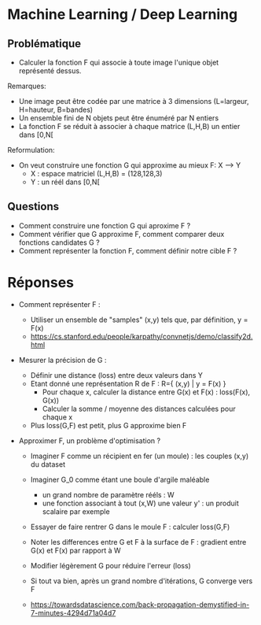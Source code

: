 # Machine Learning / Deep Learning

## Problématique

- Calculer la fonction F qui associe à toute image l'unique objet représenté dessus.

Remarques:
- Une image peut être codée par une matrice à 3 dimensions (L=largeur, H=hauteur, B=bandes)
- Un ensemble fini de N objets peut être énuméré par N entiers 
- La fonction F se réduit à associer à chaque matrice (L,H,B) un entier dans [0,N[


Reformulation:
- On veut construire une fonction G qui approxime au mieux F: X --> Y
  - X : espace matriciel (L,H,B) = (128,128,3) 
  - Y : un réél dans [0,N[

## Questions
- Comment construire une fonction G qui aproxime F ?
- Comment vérifier que G approxime F, comment comparer deux fonctions candidates G ?
- Comment représenter la fonction F, comment définir notre cible F ?

# Réponses

- Comment représenter F :
  - Utiliser un ensemble de "samples" (x,y) tels que, par définition, y = F(x)
  - https://cs.stanford.edu/people/karpathy/convnetjs/demo/classify2d.html

- Mesurer la précision de G :
  - Définir une distance (loss) entre deux valeurs dans Y
  - Etant donné une représentation R de F : R={ (x,y) | y = F(x) }
    - Pour chaque x, calculer la distance entre G(x) et F(x) : loss(F(x), G(x))
    - Calculer la somme / moyenne des distances calculées pour chaque x
  - Plus loss(G,F) est petit, plus G approxime bien F

- Approximer F, un problème d'optimisation ?
  - Imaginer F comme un récipient en fer (un moule) : les couples (x,y) du dataset 
  - Imaginer G_0 comme étant une boule d'argile maléable
    - un grand nombre de paramètre rééls : W
    - une fonction associant à tout (x,W) une valeur y' : un produit scalaire par exemple
  
  - Essayer de faire rentrer G dans le moule F : calculer loss(G,F)
  - Noter les differences entre G et F à la surface de F : gradient entre G(x) et F(x) par rapport à W
  - Modifier légèrement G pour réduire l'erreur (loss)
  - Si tout va bien, après un grand nombre d'itérations, G converge vers F
  
  - https://towardsdatascience.com/back-propagation-demystified-in-7-minutes-4294d71a04d7
 